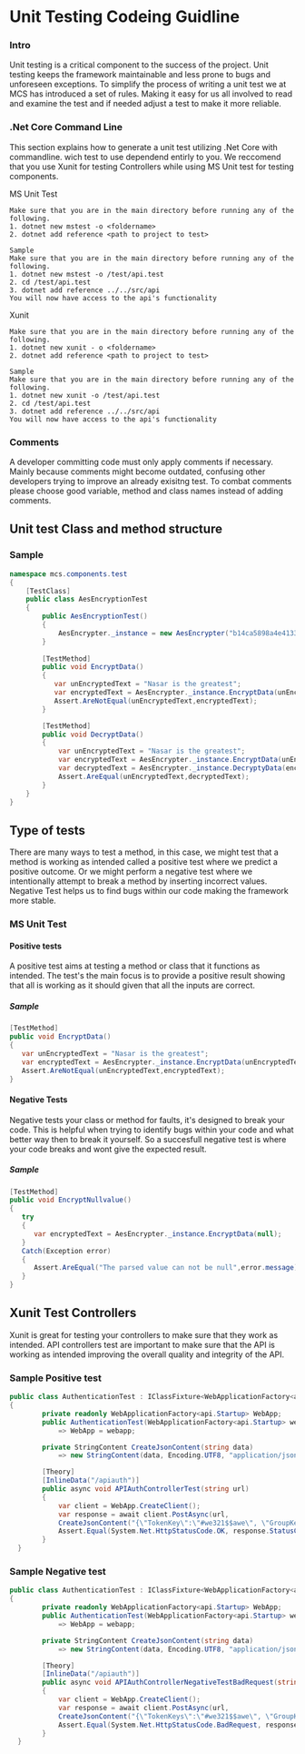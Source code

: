 # Unit Testing Codeing Guidline 

### Intro
Unit testing is a critical component to the success of the project.  Unit testing keeps
the framework maintainable and less prone to bugs and unforeseen exceptions. To simplify
the process of writing a unit test we at MCS has introduced a set of rules. Making it easy
for us all involved to read and examine the test and if needed adjust a test to make it 
more reliable.

### .Net Core Command Line
This section explains how to generate a unit test utilizing .Net Core with commandline.
wich test to use dependend entirly to you. We reccomend that you use Xunit for testing
Controllers while using MS Unit test for testing components.

MS Unit Test
```
Make sure that you are in the main directory before running any of the following.
1. dotnet new mstest -o <foldername>
2. dotnet add reference <path to project to test> 

Sample
Make sure that you are in the main directory before running any of the following.
1. dotnet new mstest -o /test/api.test
2. cd /test/api.test
3. dotnet add reference ../../src/api
You will now have access to the api's functionality
```

Xunit
```
Make sure that you are in the main directory before running any of the following.
1. dotnet new xunit - o <foldername>
2. dotnet add reference <path to project to test> 

Sample
Make sure that you are in the main directory before running any of the following.
1. dotnet new xunit -o /test/api.test
2. cd /test/api.test
3. dotnet add reference ../../src/api
You will now have access to the api's functionality
```

### Comments
A developer committing code must only apply comments if necessary.  Mainly because comments
might become outdated, confusing other developers trying to improve an already exisitng test. 
To combat comments please choose good variable, method and class names instead of adding 
comments.

## Unit test Class and method structure

### Sample
```` csharp
namespace mcs.components.test
{
    [TestClass]
    public class AesEncryptionTest
    {
        public AesEncryptionTest()
        {
            AesEncrypter._instance = new AesEncrypter("b14ca5898a4e4133bbce2ea2315a1916");       
        }
        
        [TestMethod]
        public void EncryptData()
        {
           var unEncryptedText = "Nasar is the greatest";
           var encryptedText = AesEncrypter._instance.EncryptData(unEncryptedText);
           Assert.AreNotEqual(unEncryptedText,encryptedText);
        }

        [TestMethod]
        public void DecryptData()
        {
            var unEncryptedText = "Nasar is the greatest";
            var encryptedText = AesEncrypter._instance.EncryptData(unEncryptedText);
            var decryptedText = AesEncrypter._instance.DecryptyData(encryptedText);
            Assert.AreEqual(unEncryptedText,decryptedText);
        }
    }
}

````

## Type of tests
There are many ways to test a method, in this case, we might test that a method is working 
as intended called a positive test where we predict a positive outcome. Or we might perform
a negative test where we intentionally attempt to break a method by inserting incorrect values.
Negative Test helps us to find bugs within our code making the framework more stable.

### MS Unit Test

#### Positive tests
A positive test aims at testing a method or class that it functions as intended. The test's 
the main focus is to provide a positive result showing that all is working as it should given 
that all the inputs are correct.
##### Sample
```` csharp
[TestMethod]
public void EncryptData()
{
   var unEncryptedText = "Nasar is the greatest";
   var encryptedText = AesEncrypter._instance.EncryptData(unEncryptedText);
   Assert.AreNotEqual(unEncryptedText,encryptedText);
}
````

#### Negative Tests
Negative tests your class or method for faults, it's designed to break your code. This is
helpful when trying to identify bugs within your code and what better way then to break it
yourself. So a succesfull negative test is where your code breaks and wont give the expected
result.
##### Sample
```` csharp
[TestMethod]
public void EncryptNullvalue()
{
   try
   {
      var encryptedText = AesEncrypter._instance.EncryptData(null);
   }
   Catch(Exception error)
   {
      Assert.AreEqual("The parsed value can not be null",error.message);
   }  
}
````

## Xunit Test Controllers
Xunit is great for testing your controllers to make sure that they work as intended. API
controllers test are important to make sure that the API is working as intended improving
the overall quality and integrity of the API.

### Sample Positive test
``` csharp
public class AuthenticationTest : IClassFixture<WebApplicationFactory<api.Startup>>
{
        private readonly WebApplicationFactory<api.Startup> WebApp;
        public AuthenticationTest(WebApplicationFactory<api.Startup> webapp)
            => WebApp = webapp;

        private StringContent CreateJsonContent(string data)
            => new StringContent(data, Encoding.UTF8, "application/json");

        [Theory]
        [InlineData("/apiauth")]
        public async void APIAuthControllerTest(string url)
        {
            var client = WebApp.CreateClient();
            var response = await client.PostAsync(url,
            CreateJsonContent("{\"TokenKey\":\"#we321$$awe\", \"GroupKey\":\"12\"}"));
            Assert.Equal(System.Net.HttpStatusCode.OK, response.StatusCode);
        }
  }
```
### Sample Negative test
``` csharp
public class AuthenticationTest : IClassFixture<WebApplicationFactory<api.Startup>>
{
        private readonly WebApplicationFactory<api.Startup> WebApp;
        public AuthenticationTest(WebApplicationFactory<api.Startup> webapp)
            => WebApp = webapp;

        private StringContent CreateJsonContent(string data)
            => new StringContent(data, Encoding.UTF8, "application/json");

        [Theory]
        [InlineData("/apiauth")]
        public async void APIAuthControllerNegativeTestBadRequest(string url)
        {
            var client = WebApp.CreateClient();
            var response = await client.PostAsync(url,
            CreateJsonContent("{\"TokenKeys\":\"#we321$$awe\", \"GroupKeys\":\"12\"}"));
            Assert.Equal(System.Net.HttpStatusCode.BadRequest, response.StatusCode);
        }
  }
```

